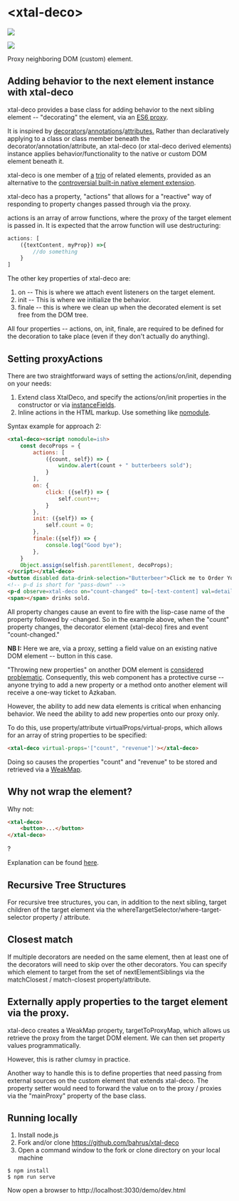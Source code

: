 # \<xtal-deco\>

<a href="https://nodei.co/npm/xtal-deco/"><img src="https://nodei.co/npm/xtal-deco.png"></a>

<img src="https://badgen.net/bundlephobia/minzip/xtal-deco@0.0.32">

Proxy neighboring DOM (custom) element.

## Adding behavior to the next element instance with xtal-deco

xtal-deco provides a base class for adding behavior to the next sibling element -- "decorating" the element, via an [ES6 proxy](https://developer.mozilla.org/en-US/docs/Web/JavaScript/Reference/Global_Objects/Proxy).  

It is inspired by [decorators](https://www.programiz.com/python-programming/decorator)/[annotations](https://docs.oracle.com/javase/tutorial/java/annotations/basics.html)/[attributes](https://codewithshadman.com/csharp-attributes/)[.](https://doc.rust-lang.org/reference/attributes.html)  Rather than declaratively applying to a class or class member beneath the decorator/annotation/attribute, an xtal-deco (or xtal-deco derived elements) instance applies behavior/functionality to the native or custom DOM element beneath it. 

xtal-deco is one member of [a](https://github.com/bahrus/xtal-decor) [trio](https://github.com/bahrus/xtal-decorator) of related elements, provided as an alternative to the [controversial built-in native element extension](https://bkardell.com/blog/TheWalrus.html).

xtal-deco has a property, "actions" that allows for a "reactive" way of responding to property changes passed through via the proxy.

actions is an array of arrow functions, where the proxy of the target element is passed in.  It is expected that the arrow function will use destructuring:

``` JavaScript
actions: [
    ({textContent, myProp}) =>{
        //do something
    }
]
```

The other key properties of xtal-deco are:

1.  on -- This is where we attach event listeners on the target element.
2.  init -- This is where we initialize the behavior.
3.  finale -- this is where we clean up when the decorated element is set free from the DOM tree.

All four properties -- actions, on, init, finale, are required to be defined for the decoration to take place (even if they don't actually do anything).

## Setting proxyActions

There are two straightforward ways of setting the actions/on/init, depending on your needs:

1.  Extend class XtalDeco, and specify the actions/on/init properties in the constructor or via [instanceFields](https://developer.mozilla.org/en-US/docs/Web/JavaScript/Reference/Classes/Public_class_fields).
2.  Inline actions in the HTML markup.  Use something like [nomodule](https://github.com/bahrus/nomodule).


Syntax example for approach 2:


```html
<xtal-deco><script nomodule=ish>
    const decoProps = {
        actions: [
            ({count, self}) => {
                window.alert(count + " butterbeers sold");
            }
        ],
        on: {
            click: ({self}) => {
                self.count++;
            }
        },
        init: ({self}) => {
            self.count = 0;
        },
        finale:({self}) => {
            console.log("Good bye");
        },
    }
    Object.assign(selfish.parentElement, decoProps);
</script></xtal-deco>
<button disabled data-drink-selection="Butterbeer">Click me to Order Your Drink</button>
<!-- p-d is short for "pass-down" -->
<p-d observe=xtal-deco on="count-changed" to=[-text-content] val=detail.value></p-d>
<span></span> drinks sold.

```

All property changes cause an event to fire with the lisp-case name of the property followed by -changed.  So in the example above, when the "count" property changes, the decorator element (xtal-deco) fires and event "count-changed."

**NB I:**  Here we are, via a proxy, setting a field value on an existing native DOM element -- button in this case.  

"Throwing new properties" on another DOM element is [considered problematic](https://youtu.be/uygxJ8Wxotc?t=319).  Consequently,
this web component has a protective curse -- anyone trying to add a new property or a method onto another element will receive a one-way ticket to Azkaban.

However, the ability to add new data elements is critical when enhancing behavior.  We need the ability to add new properties onto our proxy only.

To do this, use property/attribute virtualProps/virtual-props, which allows for an array of string properties to be specified:

```html
<xtal-deco virtual-props='["count", "revenue"]'></xtal-deco>
```

Doing so causes the properties "count" and "revenue" to be stored and retrieved via a [WeakMap](https://stackoverflow.com/a/49879350/3320028).

## Why not wrap the element?

Why not:

```html
<xtal-deco>
    <button>...</button>
</xtal-deco>
```

?

Explanation can be found [here](https://youtu.be/i6G6dmVJy74?t=49).


## Recursive Tree Structures

For recursive tree structures, you can, in addition to the next sibling, target children of the target element via the whereTargetSelector/where-target-selector property / attribute.

## Closest match

If multiple decorators are needed on the same element, then at least one of the decorators will need to skip over the other decorators.  You can specify which element to target from the set of nextElementSiblings via the matchClosest / match-closest property/attribute.

##  Externally apply properties to the target element via the proxy.

xtal-deco creates a WeakMap property, targetToProxyMap, which allows us retrieve the proxy from the target DOM element.  We can then set property values programmatically.

However, this is rather clumsy in practice.

Another way to handle this is to define properties that need passing from external sources on the custom element that extends xtal-deco.  The property setter would need to forward the value on to the proxy / proxies via the "mainProxy" property of the base class.

## Running locally

1.  Install node.js
2.  Fork and/or clone https://github.com/bahrus/xtal-deco
3.  Open a command window to the fork or clone directory on your local machine

```
$ npm install
$ npm run serve
```

Now open a browser to http://localhost:3030/demo/dev.html


